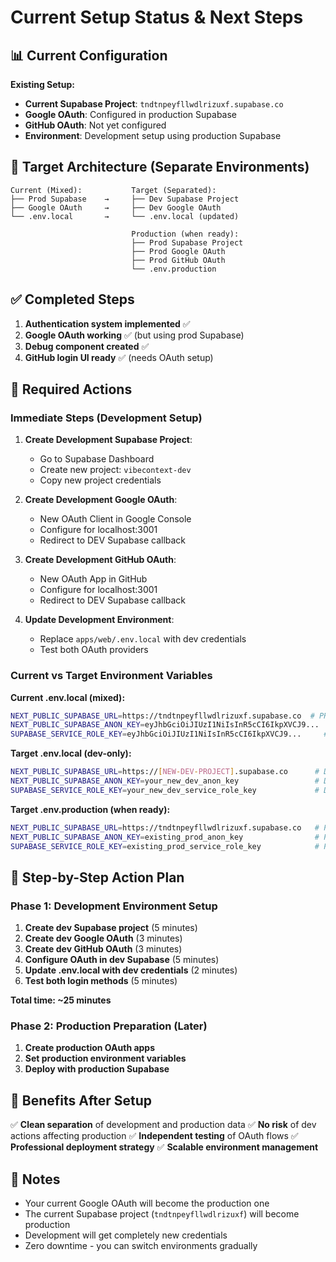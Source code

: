 # Current Setup Status & Next Steps

## 📊 Current Configuration

**Existing Setup:**

- **Current Supabase Project**: `tndtnpeyfllwdlrizuxf.supabase.co`
- **Google OAuth**: Configured in production Supabase
- **GitHub OAuth**: Not yet configured
- **Environment**: Development setup using production Supabase

## 🎯 Target Architecture (Separate Environments)

```
Current (Mixed):           Target (Separated):
├── Prod Supabase    →     ├── Dev Supabase Project
├── Google OAuth     →     ├── Dev Google OAuth
└── .env.local       →     └── .env.local (updated)

                           Production (when ready):
                           ├── Prod Supabase Project
                           ├── Prod Google OAuth
                           ├── Prod GitHub OAuth
                           └── .env.production
```

## ✅ Completed Steps

1. **Authentication system implemented** ✅
2. **Google OAuth working** ✅ (but using prod Supabase)
3. **Debug component created** ✅
4. **GitHub login UI ready** ✅ (needs OAuth setup)

## 🔧 Required Actions

### Immediate Steps (Development Setup)

1. **Create Development Supabase Project**:

   - Go to Supabase Dashboard
   - Create new project: `vibecontext-dev`
   - Copy new project credentials

2. **Create Development Google OAuth**:

   - New OAuth Client in Google Console
   - Configure for localhost:3001
   - Redirect to DEV Supabase callback

3. **Create Development GitHub OAuth**:

   - New OAuth App in GitHub
   - Configure for localhost:3001
   - Redirect to DEV Supabase callback

4. **Update Development Environment**:
   - Replace `apps/web/.env.local` with dev credentials
   - Test both OAuth providers

### Current vs Target Environment Variables

**Current .env.local (mixed):**

```bash
NEXT_PUBLIC_SUPABASE_URL=https://tndtnpeyfllwdlrizuxf.supabase.co  # PROD
NEXT_PUBLIC_SUPABASE_ANON_KEY=eyJhbGciOiJIUzI1NiIsInR5cCI6IkpXVCJ9...  # PROD
SUPABASE_SERVICE_ROLE_KEY=eyJhbGciOiJIUzI1NiIsInR5cCI6IkpXVCJ9...     # PROD
```

**Target .env.local (dev-only):**

```bash
NEXT_PUBLIC_SUPABASE_URL=https://[NEW-DEV-PROJECT].supabase.co      # DEV
NEXT_PUBLIC_SUPABASE_ANON_KEY=your_new_dev_anon_key                 # DEV
SUPABASE_SERVICE_ROLE_KEY=your_new_dev_service_role_key             # DEV
```

**Target .env.production (when ready):**

```bash
NEXT_PUBLIC_SUPABASE_URL=https://tndtnpeyfllwdlrizuxf.supabase.co   # PROD
NEXT_PUBLIC_SUPABASE_ANON_KEY=existing_prod_anon_key                # PROD
SUPABASE_SERVICE_ROLE_KEY=existing_prod_service_role_key            # PROD
```

## 🚀 Step-by-Step Action Plan

### Phase 1: Development Environment Setup

1. **Create dev Supabase project** (5 minutes)
2. **Create dev Google OAuth** (3 minutes)
3. **Create dev GitHub OAuth** (3 minutes)
4. **Configure OAuth in dev Supabase** (5 minutes)
5. **Update .env.local with dev credentials** (2 minutes)
6. **Test both login methods** (5 minutes)

**Total time: ~25 minutes**

### Phase 2: Production Preparation (Later)

1. **Create production OAuth apps**
2. **Set production environment variables**
3. **Deploy with production Supabase**

## 🎯 Benefits After Setup

✅ **Clean separation** of development and production data
✅ **No risk** of dev actions affecting production
✅ **Independent testing** of OAuth flows
✅ **Professional deployment strategy**
✅ **Scalable environment management**

## 📝 Notes

- Your current Google OAuth will become the production one
- The current Supabase project (`tndtnpeyfllwdlrizuxf`) will become production
- Development will get completely new credentials
- Zero downtime - you can switch environments gradually
